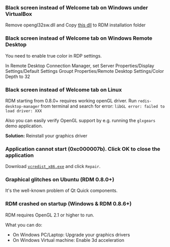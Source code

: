 ### Black screen instead of Welcome tab on Windows under VirtualBox
Remove opengl32sw.dll and Copy [this dll](https://github.com/uglide/RedisDesktopManager/blob/5f99aa22aa84dc55b5c9858de28d68facd1c58b7/build/windows/installer/resources/rdp_fix/opengl32.dll) to RDM installation folder

### Black screen instead of Welcome tab on Windows Remote Desktop
You need to enable true color in RDP settings.

In Remote Desktop Connection Manager, set Server Properties/Display Settings/Default Settings Groupt Properties/Remote Desktop Settings/Color Depth to 32

### Black screen instead of Welcome tab on Linux
RDM starting from 0.8.0+ requires working openGL driver. Run `redis-desktop-manager` from terminal and search for error:
`libGL error: failed to load driver: XXX`

Also you can easily verify OpenGL support by e.g. running the `glxgears` demo application.

**Solution:** Reinstall your graphics driver

### Application cannot start (0xc000007b). Click OK to close the application
Download [`vcredist_x86.exe`](https://download.microsoft.com/download/9/3/F/93FCF1E7-E6A4-478B-96E7-D4B285925B00/vc_redist.x86.exe) and click `Repair`.

### Graphical glitches on Ubuntu (RDM 0.8.0+)
It's the well-known problem of Qt Quick components.

### RDM crashed on startup (Windows & RDM 0.8.6+)
RDM requires OpenGL 2.1 or higher to run. 

What you can do:
* On Windows PC/Laptop: Upgrade your graphics drivers
* On Windows Virtual machine: Enable 3d acceleration 
